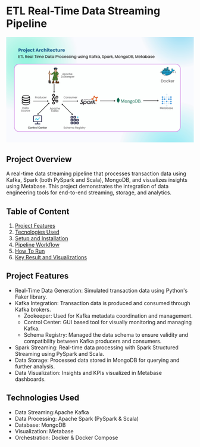# ETL Real-Time Data Streaming Pipeline

![Data Architecture](/image/Data_Architecture.jpg)

## Project Overview
A real-time data streaming pipeline that processes transaction data using Kafka, Spark (both PySpark and Scala), MongoDB, and visualizes insights using Metabase. This project demonstrates the integration of data engineering tools for end-to-end streaming, storage, and analytics.

## Table of Content
1. [Project Features](#ProjectFeatures)
2. [Tecnologies Used](#TecnologiesUsed)
3. [Setup and Installation](#SetupandInstallation)
4. [Pipeline Workflow](#PipelineWorkflow)
5. [How To Run](#HowToRun)
6. [Key Result and Visualizations](#KeyResultandVisualizations)

## Project Features
- Real-Time Data Generation: Simulated transaction data using Python's Faker library.
- Kafka Integration: Transaction data is produced and consumed through Kafka brokers.
    - Zookeeper: Used for Kafka metadata coordination and management.
    - Control Center: GUI based tool for visually monitoring and managing Kafka.
    - Schema Registry: Managed the data schema to ensure validity and compatibility between Kafka producers and consumers.
- Spark Streaming: Real-time data processing with Spark Structured Streaming using PySpark and Scala.
- Data Storage: Processed data stored in MongoDB for querying and further analysis.
- Data Visualization: Insights and KPIs visualized in Metabase dashboards.

## Technologies Used
- Data Streaming:Apache Kafka
- Data Processing: Apache Spark (PySpark & Scala)
- Database: MongoDB
- Visualization: Metabase
- Orchestration: Docker & Docker Compose 